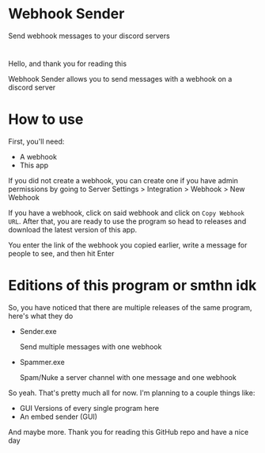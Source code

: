 # Webhook Sender
 Send webhook messages to your discord servers
#
Hello, and thank you for reading this

Webhook Sender allows you to send messages with a webhook on a discord server

# How to use
 First, you'll need:
 - A webhook
 - This app

If you did not create a webhook, you can create one if you have admin permissions by going to Server Settings > Integration > Webhook > New Webhook

 If you have a webhook, click on said webhook and click on `Copy Webhook URL`. After that, you are ready to use the program so head to releases and download the latest version of this app.

 You enter the link of the webhook you copied earlier, write a message for people to see, and then hit Enter
# Editions of this program or smthn idk
 So, you have noticed that there are multiple releases of the same program, here's what they do
 <!-- Why is this in html? -->
 <ul>
    <li>Sender.exe</li>
    <p>Send multiple messages with one webhook</p>
    <li>Spammer.exe</li>
    <p>Spam/Nuke a server channel with one message and one webhook</li>
</ul>
So yeah. That's pretty much all for now. I'm planning to a couple things like:

- GUI Versions of every single program here
- An embed sender (GUI)

And maybe more. Thank you for reading this GitHub repo and have a nice day